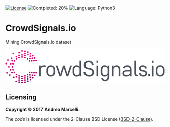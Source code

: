 [![License](https://img.shields.io/badge/License-BSD%202--Clause-orange.svg)](https://opensource.org/licenses/BSD-2-Clause)
![Completed: 20%](https://img.shields.io/badge/completed-5%25-yellowgreen.svg)
![Language: Python3](https://img.shields.io/badge/language-python3-blue.svg)

# CrowdSignals.io
Mining CrowdSignals.io dataset

![Logo](logo.png)


## Licensing

**Copyright © 2017 Andrea Marcelli.**

The *code* is licensed under the 2-Clause BSD License ([BSD-2-Clause](https://opensource.org/licenses/BSD-2-Clause)).
